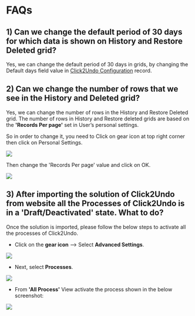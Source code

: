 # FAQs

## 1) Can we change the default period of 30 days for which data is shown on History and Restore Deleted grid?

Yes, we can change the default period of 30 days in grids, by changing the Default days field value in [Click2Undo Configuration](https://docs.inogic.com/click2undo/configuration/click2undo-configuration) record.&#x20;

## 2) Can we change the number of rows that we see in the History and Deleted grid?

Yes, we can change the number of rows in the History and Restore Deleted grid. The number of rows in History and Restore deleted grids are based on the **'Records Per page'** set in User’s personal settings.

So in order to change it, you need to Click on gear icon at top right corner then click on Personal Settings.

![](<../.gitbook/assets/Faq\_1 (1).jpg>)

Then change the 'Records Per page' value and click on OK.

![](<../.gitbook/assets/Faq\_2 (2).jpg>)

## 3) After importing the solution of Click2Undo from website all the Processes of Click2Undo is in a 'Draft/Deactivated' state. What to do?

Once the solution is imported, please follow the below steps to activate all the processes of Click2Undo.

* Click on the **gear icon** --> Select **Advanced Settings**.&#x20;

![](../.gitbook/assets/A4D\_1.png)

* Next, select **Processes**.

![](../.gitbook/assets/A4D\_2.png)

* From **'All Process'** View activate the process shown in the below screenshot:

![](../.gitbook/assets/C2U\_1.jpg)

